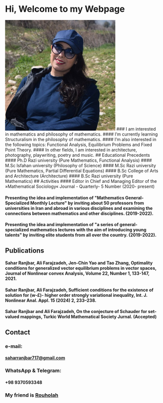 # Hi, Welcome to my Webpage
<img src="Sahar.jpg" width="360">
### I am interested in mathematics and philosophy of mathematics.
#### I’m currently learning Structuralism in the philosophy of mathematics.
#### I’m also interested in the following topics: Functional Analysis, Equilibrium Problems and Fixed Point Theory.  
#### In other fields, I am interested in architecture, photography, playwriting, poetry and music.
## Educational Precedents
#### Ph.D Razi university (Pure Mathematics, Functional Analysis) 
#### M.Sc Isfahan university (Philosophy of Science) 
#### M.Sc Razi university (Pure Mathematics, Partial Differential Equations) 
#### B.Sc College of Arts and Architecture (Architecture) 
#### B.Sc Razi university (Pure Mathematics) 
## Activities
#### Editor in Chief and Managing Editor of the »Mathematical Sociology« Journal - Quarterly-  5 Number (2020- present)

#### Presenting the idea and implementation of "Mathematics General-Specialized Monthly Lecture" by inviting about 50 professors from universities in Iran and abroad in various disciplines and examining the connections between mathematics and other disciplines. (2019-2022).

#### Presenting the idea and implementation of "a series of general-specialized mathematics lectures with the aim of introducing young talents" by inviting elite students from all over the country. (2019-2022).

## Publications
#### Sahar Ranjbar, Ali Farajzadeh, Jen-Chin Yao and Tao Zhang, Optimality conditions for generalized vector equilibrium problems in vector spaces, Journal of Nonlinear convex Analysis, Volume 22, Number 1, 133-147, 2021.
#### Sahar Ranjbar, Ali Farajzadeh, Sufficient conditions for the existence of solution for (w-£)- higher order strongly variational inequality, Int. J. Nonlinear Anal. Appl. 15 (2024) 2, 233–238.
#### Sahar Ranjbar and Ali Farajzadeh, On the conjecture of Schauder for set-valued mappings, Turkic World Mathematical Society Jurnal. (Accepted)
## Contact
### e-mail:
#### saharranjbar717@gmail.com
### WhatsApp & Telegram:
#### +98 9370593348

### My friend is [Rouholah](http://rhoseininaveh.github.io)


